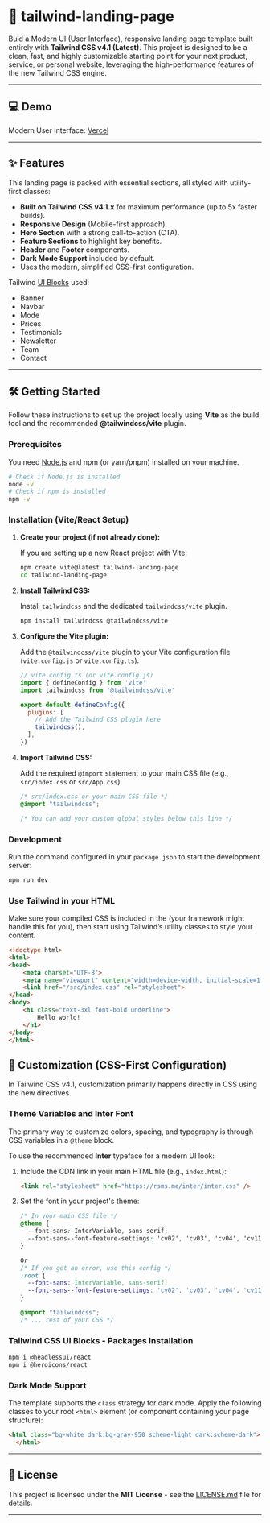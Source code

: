 
# 🚀 tailwind-landing-page

Buid a Modern UI (User Interface), responsive landing page template built entirely with **Tailwind CSS v4.1 (Latest)**. This project is designed to be a clean, fast, and highly customizable starting point for your next product, service, or personal website, leveraging the high-performance features of the new Tailwind CSS engine.

-----

## 💻 Demo

Modern User Interface: [Vercel](https://tailwind-landing-page-brown.vercel.app/)

-----

## ✨ Features

This landing page is packed with essential sections, all styled with utility-first classes:

  * **Built on Tailwind CSS v4.1.x** for maximum performance (up to 5x faster builds).
  * **Responsive Design** (Mobile-first approach).
  * **Hero Section** with a strong call-to-action (CTA).
  * **Feature Sections** to highlight key benefits.
  * **Header** and **Footer** components.
  * **Dark Mode Support** included by default.
  * Uses the modern, simplified CSS-first configuration.

Tailwind [UI Blocks](https://tailwindcss.com/plus/ui-blocks/marketing) used: 

  * Banner
  * Navbar
  * Mode
  * Prices
  * Testimonials
  * Newsletter
  * Team
  * Contact

-----

## 🛠 Getting Started

Follow these instructions to set up the project locally using **Vite** as the build tool and the recommended **@tailwindcss/vite** plugin.

### Prerequisites

You need [Node.js](https://nodejs.org/en/) and npm (or yarn/pnpm) installed on your machine.

```bash
# Check if Node.js is installed
node -v
# Check if npm is installed
npm -v
```

### Installation (Vite/React Setup)

1.  **Create your project (if not already done):**

    If you are setting up a new React project with Vite:

    ```bash
    npm create vite@latest tailwind-landing-page
    cd tailwind-landing-page
    ```

2.  **Install Tailwind CSS:**

    Install `tailwindcss` and the dedicated `tailwindcss/vite` plugin.

    ```bash
    npm install tailwindcss @tailwindcss/vite
    ```

3.  **Configure the Vite plugin:**

    Add the `@tailwindcss/vite` plugin to your Vite configuration file (`vite.config.js` or `vite.config.ts`).

    ```javascript
    // vite.config.ts (or vite.config.js)
    import { defineConfig } from 'vite'
    import tailwindcss from '@tailwindcss/vite'

    export default defineConfig({
      plugins: [
        // Add the Tailwind CSS plugin here
        tailwindcss(),
      ],
    })
    ```

4.  **Import Tailwind CSS:**

    Add the required `@import` statement to your main CSS file (e.g., `src/index.css` or `src/App.css`).

    ```css
    /* src/index.css or your main CSS file */
    @import "tailwindcss";

    /* You can add your custom global styles below this line */
    ```

### Development

Run the command configured in your `package.json` to start the development server:

```bash
npm run dev
```
### Use Tailwind in your HTML

Make sure your compiled CSS is included in the <head> (your framework might handle this for you), then start using Tailwind’s utility classes to style your content.

```HTML
<!doctype html>
<html>
<head>
    <meta charset="UTF-8">
    <meta name="viewport" content="width=device-width, initial-scale=1.0">
    <link href="/src/index.css" rel="stylesheet">
</head>
<body>
    <h1 class="text-3xl font-bold underline">
        Hello world!
    </h1>
</body>
</html>
```

## 🎨 Customization (CSS-First Configuration)

In Tailwind CSS v4.1, customization primarily happens directly in CSS using the new directives.

### Theme Variables and Inter Font

The primary way to customize colors, spacing, and typography is through CSS variables in a `@theme` block.

To use the recommended **Inter** typeface for a modern UI look:

1.  Include the CDN link in your main HTML file (e.g., `index.html`):

    ```html
    <link rel="stylesheet" href="https://rsms.me/inter/inter.css" />
    ```

2.  Set the font in your project's theme:

    ```css
    /* In your main CSS file */
    @theme {
      --font-sans: InterVariable, sans-serif;
      --font-sans--font-feature-settings: 'cv02', 'cv03', 'cv04', 'cv11';
    }

    Or
    /* If you get an error, use this config */
    :root {
      --font-sans: InterVariable, sans-serif;
      --font-sans--font-feature-settings: 'cv02', 'cv03', 'cv04', 'cv11';
    }

    @import "tailwindcss";
    /* ... rest of your CSS */
    ```

### Tailwind CSS UI Blocks - Packages Installation

```bash
npm i @headlessui/react
npm i @heroicons/react
```

### Dark Mode Support

The template supports the `class` strategy for dark mode. Apply the following classes to your root `<html>` element (or component containing your page structure):

```html
<html class="bg-white dark:bg-gray-950 scheme-light dark:scheme-dark">
  </html>
```

-----

## 📄 License

This project is licensed under the **MIT License** - see the [LICENSE.md](LICENSE.md) file for details.

-----
